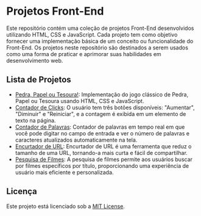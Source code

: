 # Projetos Front-End

Este repositório contém uma coleção de projetos Front-End desenvolvidos utilizando HTML, CSS e JavaScript. Cada projeto tem como objetivo fornecer uma implementação básica de um conceito ou funcionalidade do Front-End. Os projetos neste repositório são destinados a serem usados como uma forma de praticar e aprimorar suas habilidades em desenvolvimento web.

## Lista de Projetos

- [Pedra, Papel ou Tesoura!](https://mayeves.github.io/pedra-papel-tesoura/): Implementação do jogo clássico de Pedra, Papel ou Tesoura usando HTML, CSS e JavaScript.
- [Contador de Clicks](https://rafaelmachadobr.github.io/contador-clicks/): O usuário tem três botões disponíveis: "Aumentar", "Diminuir" e "Reiniciar", e a contagem é exibida em um elemento de texto na página.
- [Contador de Palavras](https://mayeves.github.io/contador-palavras/): Contador de palavras em tempo real em que você pode digitar no campo de entrada e ver o número de palavras e caracteres atualizados automaticamente na tela.
- [Encurtador de URL](https://mayeves.github.io/encurtador-url/): Encurtador de URL é uma ferramenta que reduz o tamanho de uma URL, tornando-a mais curta e fácil de compartilhar.
- [Pesquisa de Filmes](https://mayeves.github.io/pesquisa-filmes/): A pesquisa de filmes permite aos usuários buscar por filmes específicos por título, proporcionando uma experiência de usuário mais eficiente e personalizada.

## Licença

Este projeto está licenciado sob a [MIT License](https://github.com/rafaelmachadobr/projetos-frontend/blob/master/LICENSE).
